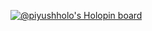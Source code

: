 <!-- ### Hi there 👋 -->
[![@piyushholo's Holopin board](https://holopin.io/api/user/board?user=piyushholo)](https://holopin.io/@piyushholo)

<!--
**Piyush-onGIT/Piyush-onGIT** is a ✨ _special_ ✨ repository because its `README.md` (this file) appears on your GitHub profile.

Here are some ideas to get you started:

- 🔭 I’m currently working on ...
- 🌱 I’m currently learning ...
- 👯 I’m looking to collaborate on ...
- 🤔 I’m looking for help with ...
- 💬 Ask me about ...
- 📫 How to reach me: ...
- 😄 Pronouns: ...
- ⚡ Fun fact: ...
-->

